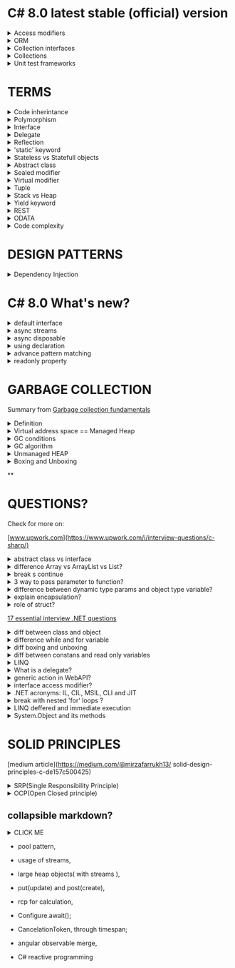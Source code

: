 **C# 8.0 latest stable (official) version**
======

<details><summary>Access modifiers</summary>
<p>

public    - from same class, other class, same assembly, other assembly or other code
protected - from same class or from derived class
private   - from same class or struct
internal  - from same assembly 
protected internal - from the same assembly or from the derived classes
private protected - from current class or from derived classes within same assembly

</p>
</details>


<details><summary>ORM</summary>
<p>

- ADO 
- Dapper
- EF
- EF Core

</p>
</details>

<details><summary>Collection interfaces</summary>
<p>

- IEnumerable
  _when querying in-memory collection like Array, List_
  
- IQueryable 
  _when querying data from out-memory(like remote database, service)_
  **_check OData specification!!!_** 
</p>
</details>


<details><summary>Collections</summary>
<p>

- Array 
- ArrayList
- HashTable
- Queue
- Stack
- SortedList
- Tuple


</p>
</details>

<details><summary>Unit test frameworks</summary>
<p>

- xUnit         - Fact
- NUnit
- MSTest        - TestClass, TestMethod, ClassInitialize, ClassCleanup , TestInitialise ...

</p>
</details>

**TERMS**
======

<details><summary>Code inherintance</summary>
<p>
    
    It was supported inheritance by single base class and multiple interfaces
    
</p>
</details>

<details><summary>Polymorphism</summary>
<p>
    
    it is accomplish by unique interface, it enables to have many implementations for different classes.
    Response to method call will depend of object type in runtime.  

</p>
</details>



<details><summary>Interface</summary>
<p>

    Agrement how components should communicate with each other. By origin should only contain prototype of method. With C# 8.0 ver. feature of 'default interfaces' is available.
    Meaning that interface method could have concrete implementation.

</p>
</details>

<details><summary>Delegate</summary>
<p>

    Is POINTER to a function. Method to be delegated needs to have same signature as
    delegate , meaning same return type, type and number of func parameters.

    e.g
    // delegate declaartion
    delegate int MyDelegate(int n);

    // actual methods
    public static int AddNum(int p) {
         num += p;
         return num;
    }
    
    public static int MultNum(int q) {
         num *= q;
         return num;
    }
    ...
        MyDelegate myD1 = new MyDelegate(AddNum);
        MyDelegate myD2 = new MyDelegate(MultNum);

</p>
</details>


<details><summary>Reflection</summary>
<p>
    
    ability to retrieve aplication metadata during application 
    runtime

</p>
</details>

<details><summary>'static' keyword</summary>
<p>
    
    Static modifier can be applied on the class, field, method. If class is static all members of class needs to be also static. Static class cannot be instanciated.
    
    Static methods can access static and non-static variables, if accessing non-static variables, methods need to be called on instance.

    Static variable will be shared among all instances of class. 

</p>
</details>

<details><summary>Stateless vs Statefull objects</summary>
<p>
    
    example of stateless class is static class, only have calculation methods. Statefull object 
    are entity classes or business object  holding a context  

</p>
</details>

<details><summary>Abstract class</summary>
<p>

    it is not intended to be instanciated (but it can have constructor and members),
    it needs to have at least single 'abstract' method. 
    it is used for definition of Base class in class hierarchy

</p>
</details>

<details><summary>Sealed modifier</summary>
<p>
    
    Class declared as Sealed cannot be extended(inherited).
    Method declared as Sealed cannot be overriden.
      
</p>
</details>

<details><summary>Virtual modifier</summary>
<p>
   
    Virtual can be assign to a method or property, identifing that functionality can be ovveriden in derived class. With virtual keyword signal is given to compiler that during runtime ovveriden implementzation of member is to be called
    with most derived member.

      
</p>
</details>


<details><summary>Tuple</summary>
<p>
    
    used when you want to have object that represents data structure but you dont want to defined type class or struct for it.

    e.g.
    Tuple<int, string, string> person =  new Tuple<int, string, string>(1,"Joe", "Doe");

    With static helper:
    var person = Tuple.Create(1, "Joe", "Doe");

      
</p>
</details>

<details><summary>Stack vs Heap</summary>

#### STACK

<p>

     - it is fast access memory, size is defined by OS,
     - stores local variables and function variables,
     - variables are declared, initialised and allocated during a runtime,
     - it is linear data structure, and varibles are stored in block, therefore cannot be fragmented
     - it is not possible to resize variable
     - CPU or process manages with allocation and deallocation of memory
     - faster, cost less, fixed size but can cause shortage of memory       

</p>

#### HEAP
<p>

    - it stores global variables and function signatures
    - it stores variables randomly as data structure, therefore fragmentation is possible
    - it supports dynamic allocation of memory, it can be resized
    - it is not tightly managed by CPU, it is free floating range of memory
    - allocation and deallocation of can be done with programming instructions
    - variables can be resized
    - gc operates on managed heap

</p>

[heap vs stack](https://www.guru99.com/stack-vs-heap.html)
</details>

<details><summary>Yield keyword</summary>
<p>

    will return IEnumerable object as result , but with yield state machine will be created
    for iteration. 

</p>
</details>

<details><summary>REST</summary>
<p>

    Representational state transfer software architecture style defines constraints for Web Services.

</p>
</details>

<details><summary>ODATA</summary>
<p>

    Open Data protocol for creation of queryable REST api

</p>
</details>

<details><summary>Code complexity</summary>
<p>

    is a metric for delivered code complecity.With available tools(CodeMaid, Resharper) complexity is calculated with 
    Cyclomatic method.
    Method is described wih formula:
    M = E- N + 2P

    Where:
    E - number of edges in control flow
    N - number of connected nodes in control flow
    P - number of nodes with exit 

</p>

</details>

**DESIGN PATTERNS**
======

<details><summary>Dependency Injection</summary>
<p>

    - reduce a tight coupling between software components
    - example 'constructor injector' , reference to object via reference to interface

</p>
</details>

**C# 8.0 What's new?**
======


<details><summary>default interface</summary>
<p>

    - default interface method contains default implementation. 

</p>
</details>

<details><summary>async streams</summary>
<p>

    - enables async iteration over enumerable

</p>
</details>

<details><summary>async disposable</summary>
</details>

<details><summary>using declaration</summary>
<p>

    - with 'using' declaration directive is given to compiler that declared variable will be automatically dispose when next enclosing type is reached.
   
    e.g
    using var file = new System.IO.StreamWriter("Sample.txt");
    file.WriteLine("Hello world");    
    // file is disposed of here


</p>
</details>

<details><summary>advance pattern matching</summary>

</details>


<details><summary>readonly property</summary>
</details>

**GARBAGE COLLECTION**
======

Summary from [Garbage collection fundamentals](https://docs.microsoft.com/en-us/dotnet/standard/garbage-collection/fundamentals)

<details><summary> Definition </summary>
<p>
    
    GC is automatic memory manager that allocates and release application memory on managed heap section of memory.
    - frees developer of manualy release of memory
    - allocates object on heap efficiently
    - reclaims object no more used, clears its memory and keeps are memory for future allocation
    - provides memory safety making sure that object wil not use content of another

</p>
</details>

<details><summary> Virtual address space == Managed Heap </summary>
<p>

    Every process(application) has it own 'virtul address space'.  For:
    - 32 kbits machine it is 2GB
    - 64 kbits machine is is 8TB

    Virtual address space is 'Managed heap', and develooper interacts with it (not with
    physical memory directly) by uding GC or if writing native application when using native windows function to allocate or release variables(heap memory).

    Virtual address space can be divided into 3 states:
    - free,
    - reserved,
    - commited

 </p>
</details>

<details><summary> GC conditions </summary>
<p>

    When OS notifies GC about low physical memory or surplus heap threshold, GC calls 
    method 'GC.Collect()' whis releases heap memory base on managed heap criteria.  

</p>
</details>

<details><summary> GC algorithm </summary>
<p>
    
    GC takes in consideration following:
    - it is to compose heap section, rather then whole heap,
    - newly object has a shorter lifespan, that older objects,
    - newly objects tend to interact with each other, due to opinion that application acces new
    object around same time

    Due to this reasons GC divides heap to sections:
    - generation 0
    - generation 1
    - generation 2(oldest object, static data) 

    Size of short lived section(generation 0 and generation 1) depends of machine GC mode
    which can be configured within application config file, supported modes are:
    - workstation mode(default),
    - server mode 
     
</p>
</details>

<details><summary> Unmanaged HEAP </summary>
<p>

    Unmanaged heap is section of heap that stores object that will not be managed by GC,
    such as file handle, windows handle or network connection. Such object need to be release with explicitly implementation of dispose method or override of Object.finalize().     

</p>
</details>

<details><summary> Boxing and Unboxing </summary>
<p>

    Type system contains three data types: 
     - Value types(int, char, string), reference and pointer.

    BOXING is term which identifies cast of value type variable to reference type.
    e.g.
        int i = 123;
        // The following line boxes i.
        object o = i;      

    Boxing is expensive to memory performance because reference object is created as copy 
    of value object on managed heap.

    Unboxing is reversal process that cast a refernce object to value type, it is also expensive.
    1. it is checked if reference instance is boxed version of value type.
    2. Copying value fron instance to value type variable.

    e.g.
        int i = 123;      // a value type
        object o = i;     // boxing
        int j = (int)o;   // unboxing

</p>
</details>

**

**QUESTIONS?**
======

Check for more on:

[www.upwork.com](https://www.upwork.com/i/interview-questions/c-sharp/)

<details><summary>abstract class vs interface</summary>
<p>
   
    interface only can be used to define functionality, but abstract class can create (implement) functionality to be implemented or override by subclass. Class can extend only one abstract class
    but can implement several interfaces. 


</p>
</details>

<details><summary>difference Array vs  ArrayList vs List?</summary>
<p>
    
    Array is static and continuos in memory, is method of organizing data in memory
    List is dynamic and random , it is data structure that allows several operation on collection type(add, insert, remove,...) 
    ArrayList is alternative to Array, but it is NOT strongly typed and can accept any element, also can accept NULL values.

</p>
</details>

<details><summary>break s continue</summary>
<p>
    
    'Break' will interupt a loop and exit from the loop, while 'Continue' will only break current iteration and will continue with next iteration.


</p>
</details>

<details><summary>3 way to pass parameter to function?</summary>
<p>

    - as 'value' parameter
    - as 'reference' parameter (using ref keyword), method access memory location of ref parameter
    changes to parameter in function will affect initial context of parameter
    - as 'out' parameter, same as ref but 'out ' param data will be transfered from the function. 

</p>
</details>

<details><summary>difference between dynamic type params and object type variable?</summary>
<p>

    Dynamic variable type will be checked during runtime.  While object variable type will be
    checked during compiling.

    e.g.
    dynamic MyDynamicVar = 1;
    Console.WriteLine(MyDynamicVar.GetType()); 

</p>
</details>

<details><summary>explain encapsulation?</summary>
<p>

    It is grouping code into logical packages, purpose is to reduces coupling beetwen software  components and to encourage code reusability. It is done using 'access modifiers'(specifiers).

</p>
</details>

<details><summary>role of struct?</summary>
<p>

    struct is for a record type. if all record members are value types and object is short-lived  than it makes a sense.
    to define object as struct. Such instance will be allocated and deallocated on stack, in difference to class instance.


</p>
</details>
    

[17 essential interview .NET questions](https://www.upwork.com/i/interview-questions/c-sharp/)

<details><summary>diff between class and object</summary>
<p>

    class describes template definition of the object, while object is instance of the class and it actual variable


</p>
</details>

<details><summary>difference  while and for variable</summary>
<p>

    both loops are used for repetive task. 'for' loop will be used when we know number of repetions, 'while'
    will be used in situation when task needs to be repeated until condition is fullfiled.


</p>
</details>

<details><summary>diff  boxing and unboxing</summary>
<p>

    in upper section


</p>
</details>

<details><summary>diff between constans and read only variables</summary>
<p>

    Constans are evaluted during compile time, while readonly varibles are evaluated during runtime
    Constants holds only value-type , readonly variable can hold reference type
    Constanst should be used when value is not changed during runtime, read-only are used when their value is
    not know before runtime.
    Read - only can be initialized during declaration or in constructor 


</p>
</details>

<details><summary>LINQ</summary>
<p>

    'Language Integrated Query' is set of feature of .NET framework which extends query capabilities on supported datasources
    (Collections, SQL Databases, ADO.NET Datasets, XML documents, and any collection implementing IEnumerable interface ).
    LINQ bridges a gap between object and data.



</p>
</details>

<details><summary>What is a delegate?</summary>
<p>

    in section above.

</p>
</details>

<details><summary>generic action in WebAPI?</summary>
<p>

    not posssible WEB API runtime needs a method signature in advance.

</p>
</details>


<details><summary>interface access modifier?</summary>
<p>

    inteface is always PUBLIC.

</p>
</details>


<details><summary>.NET acronyms: IL, CIL, MSIL, CLI and JIT </summary>
<p>

    IL  - intermediate language,
    JIT - just in time compiler ,
    CIL - common intermediate language
    MSIL- Microsoft Common language 

    When code is compiled it translated to CLI byteorder assembly(.exe or .dll). When CLI assembly is run JIT
    will translate CLI code to native code for machine.

</p>
</details>

<details><summary>break with nested 'for' loops ?</summary>
<p>

    when 'break' is call within nested loops, it will berak only inner loop. 

</p>
</details>

<details><summary>LINQ deffered and immediate execution</summary>
<p>

    Deffered execution is when variable is set with LINQ query, but query will not be executed,
    before next iteration over the collection.
    Immediate query execution is done when calling methods like Sum(), Average(), Count(), ToList(), ToArray().  

</p>
</details>


<details><summary>System.Object and its methods</summary>
<p>

    Base type for .NET classes, important methods are:
    - ToString();
    - Equals(),
    - Finalize(),
    - GetType(),
    - GetHashCode()


</p>
</details>

**SOLID PRINCIPLES**
======
[medium article](https://medium.com/@mirzafarrukh13/
solid-design-principles-c-de157c500425)

<details><summary> SRP(Single Responsibility Principle) </summary>
<p>

    One class should be responsible for one task. if we need to perform another task write a another class for it.
     
</p>
</details>
<details><summary> OCP(Open Closed principle) </summary>
<p>

We should strive to write a code that should not be changed every time the requirement is changed. 
Way to accoplish it is you base class for common definition.
     
</p>
</details>



 ## collapsible markdown?


<details><summary>CLICK ME</summary>
<p>

#### yes, even hidden code blocks!

```python
print("hello world!")
```

</p>
</details>   

- pool pattern,
- usage of streams,
- large heap objects( with streams ),
- put(update) and post(create), 
- rcp for calculation,
- Configure.await();
- CancelationToken, through timespan;

- angular observable merge, 
- C# reactive programming
